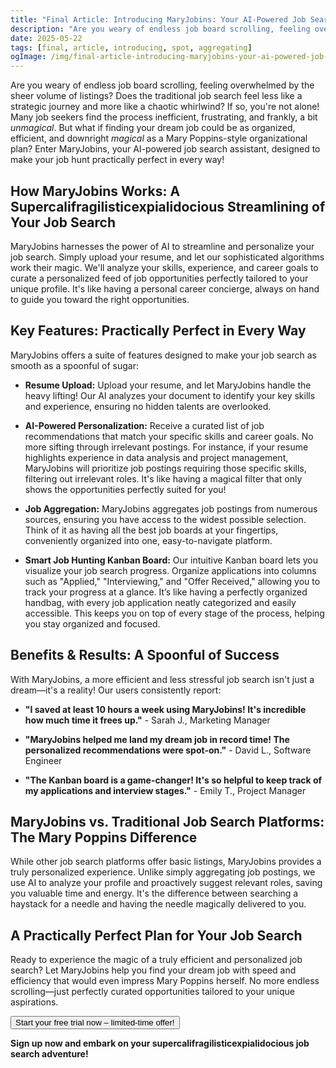 ```yaml
---
title: "Final Article: Introducing MaryJobins: Your AI-Powered Job Search Assistant"
description: "Are you weary of endless job board scrolling, feeling overwhelmed by the sheer volume of listings? Does the traditional job search feel less like a..."
date: 2025-05-22
tags: [final, article, introducing, spot, aggregating]
ogImage: /img/final-article-introducing-maryjobins-your-ai-powered-job-search-assistant.png
---
```


<section class="prose prose-lg mx-auto py-12 px-6">

Are you weary of endless job board scrolling, feeling overwhelmed by the sheer volume of listings? Does the traditional job search feel less like a strategic journey and more like a chaotic whirlwind?  If so, you're not alone! Many job seekers find the process inefficient, frustrating, and frankly, a bit *unmagical*. But what if finding your dream job could be as organized, efficient, and downright *magical* as a Mary Poppins-style organizational plan?  Enter MaryJobins, your AI-powered job search assistant, designed to make your job hunt practically perfect in every way!


## How MaryJobins Works:  A Supercalifragilisticexpialidocious Streamlining of Your Job Search

MaryJobins harnesses the power of AI to streamline and personalize your job search.  Simply upload your resume, and let our sophisticated algorithms work their magic. We'll analyze your skills, experience, and career goals to curate a personalized feed of job opportunities perfectly tailored to your unique profile.  It's like having a personal career concierge, always on hand to guide you toward the right opportunities.


## Key Features: Practically Perfect in Every Way

MaryJobins offers a suite of features designed to make your job search as smooth as a spoonful of sugar:

* **Resume Upload:** Upload your resume, and let MaryJobins handle the heavy lifting! Our AI analyzes your document to identify your key skills and experience, ensuring no hidden talents are overlooked.

* **AI-Powered Personalization:** Receive a curated list of job recommendations that match your specific skills and career goals. No more sifting through irrelevant postings. For instance, if your resume highlights experience in data analysis and project management, MaryJobins will prioritize job postings requiring those specific skills, filtering out irrelevant roles.  It's like having a magical filter that only shows the opportunities perfectly suited for you!

* **Job Aggregation:** MaryJobins aggregates job postings from numerous sources, ensuring you have access to the widest possible selection.  Think of it as having all the best job boards at your fingertips, conveniently organized into one, easy-to-navigate platform.

* **Smart Job Hunting Kanban Board:** Our intuitive Kanban board lets you visualize your job search progress. Organize applications into columns such as "Applied," "Interviewing," and "Offer Received," allowing you to track your progress at a glance.  It’s like having a perfectly organized handbag, with every job application neatly categorized and easily accessible.  This keeps you on top of every stage of the process, helping you stay organized and focused.


## Benefits & Results: A Spoonful of Success

With MaryJobins, a more efficient and less stressful job search isn't just a dream—it's a reality! Our users consistently report:

* **"I saved at least 10 hours a week using MaryJobins!  It's incredible how much time it frees up."** - Sarah J., Marketing Manager

* **"MaryJobins helped me land my dream job in record time! The personalized recommendations were spot-on."** - David L., Software Engineer

* **"The Kanban board is a game-changer! It's so helpful to keep track of my applications and interview stages."** - Emily T., Project Manager


## MaryJobins vs. Traditional Job Search Platforms:  The Mary Poppins Difference

While other job search platforms offer basic listings, MaryJobins provides a truly personalized experience. Unlike simply aggregating job postings, we use AI to analyze your profile and proactively suggest relevant roles, saving you valuable time and energy.  It's the difference between searching a haystack for a needle and having the needle magically delivered to you.


## A Practically Perfect Plan for Your Job Search

Ready to experience the magic of a truly efficient and personalized job search? Let MaryJobins help you find your dream job with speed and efficiency that would even impress Mary Poppins herself. No more endless scrolling—just perfectly curated opportunities tailored to your unique aspirations.

<button>Start your free trial now – limited-time offer!</button>

**Sign up now and embark on your supercalifragilisticexpialidocious job search adventure!**

</section>